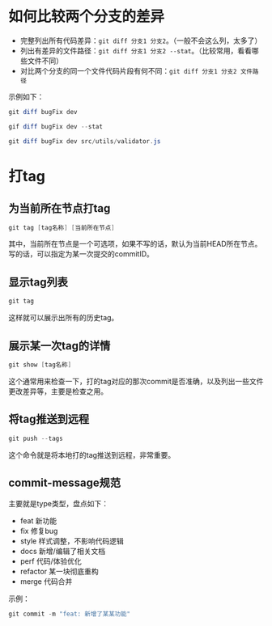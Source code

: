 # 如何比较两个分支的差异

- 完整列出所有代码差异：`git diff 分支1 分支2`。（一般不会这么列，太多了）
- 列出有差异的文件路径：`git diff 分支1 分支2 --stat`。（比较常用，看看哪些文件不同）
- 对比两个分支的同一个文件代码片段有何不同：`git diff 分支1 分支2 文件路径`

示例如下：

```powershell
git diff bugFix dev

gif diff bugFix dev --stat

git diff bugFix dev src/utils/validator.js
```

# 打tag

## 为当前所在节点打tag

```powershell
git tag [tag名称] [当前所在节点]
```

其中，当前所在节点是一个可选项，如果不写的话，默认为当前HEAD所在节点。写的话，可以指定为某一次提交的commitID。

## 显示tag列表

```powershell
git tag
```

这样就可以展示出所有的历史tag。

## 展示某一次tag的详情

```powershell
git show [tag名称]
```

这个通常用来检查一下，打的tag对应的那次commit是否准确，以及列出一些文件更改差异等，主要是检查之用。

## 将tag推送到远程

```powershell
git push --tags
```
这个命令就是将本地打的tag推送到远程，非常重要。

## commit-message规范

主要就是type类型，盘点如下：

- feat 新功能
- fix 修复bug
- style 样式调整，不影响代码逻辑
- docs 新增/编辑了相关文档
- perf 代码/体验优化
- refactor 某一块彻底重构
- merge 代码合并

示例：

```powershell
git commit -m "feat: 新增了某某功能"
```

